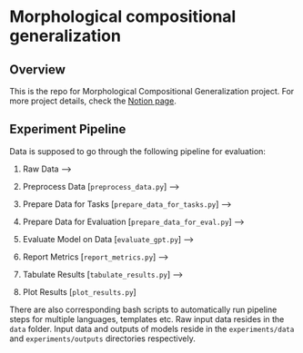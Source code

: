 # Morphological compositional generalization

## Overview
This is the repo for Morphological Compositional Generalization project. For more project details, check the [Notion page](https://meteis.notion.site/Morphological-compositional-generalization-ba9a542988794c82b9236436be17a172?pvs=4).

## Experiment Pipeline
Data is supposed to go through the following pipeline for evaluation:

1. Raw Data -->

2. Preprocess Data [`preprocess_data.py`] --> 

3. Prepare Data for Tasks [`prepare_data_for_tasks.py`] --> 

4. Prepare Data for Evaluation [`prepare_data_for_eval.py`] --> 

5. Evaluate Model on Data [`evaluate_gpt.py`] --> 

6. Report Metrics [`report_metrics.py`] --> 

7. Tabulate Results [`tabulate_results.py`] --> 

8. Plot Results [`plot_results.py`]

There are also corresponding bash scripts to automatically run pipeline steps for multiple languages, templates etc. Raw input data resides in the `data` folder. Input data and outputs of models reside in the `experiments/data` and `experiments/outputs` directories respectively.